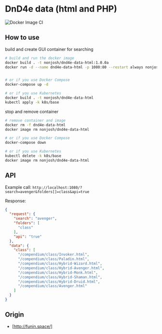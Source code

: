 # DnD4e data (html and PHP)

![Docker Image CI](https://github.com/nonjosh/dnd4e-data-html/workflows/Docker%20Image%20CI/badge.svg)

## How to use

build and create GUI container for searching

```sh
# build and run the docker image
docker build . -t nonjosh/dnd4e-data-html:1.0.0a
docker run -d --name dnd4e-data-html -p 1080:80 --restart always nonjosh/dnd4e-data-html:1.0.0a


# or if you use Docker Compose
docker-compose up -d

# or if you use Kubernetes
docker build . -t nonjosh/dnd4e-data-html
kubectl apply -k k8s/base
```

stop and remove container

```sh
# remove container and image
docker rm -f dnd4e-data-html
docker image rm nonjosh/dnd4e-data-html

# or if you use Docker Compose
docker-compose down

# or if you use Kubernetes
kubectl delete -k k8s/base
docker image rm nonjosh/dnd4e-data-html
```

## API

Example call: `http://localhost:1080/?search=avenger&folders[]=class&api=true`

Response:

```json
{
  "request": {
    "search": "avenger",
    "folders": [
      "class"
    ],
    "api": "true"
  },
  "data": {
    "class": [
      "/compendium/class/Invoker.html",
      "/compendium/class/Paladin.html",
      "/compendium/class/Hybrid-Wizard.html",
      "/compendium/class/Hybrid-Avenger.html",
      "/compendium/class/Hybrid-Monk.html",
      "/compendium/class/Hybrid-Shaman.html",
      "/compendium/class/Hybrid-Druid.html",
      "/compendium/class/Avenger.html"
    ]
  }
}
```

## Origin

- [http://funin.space/]
